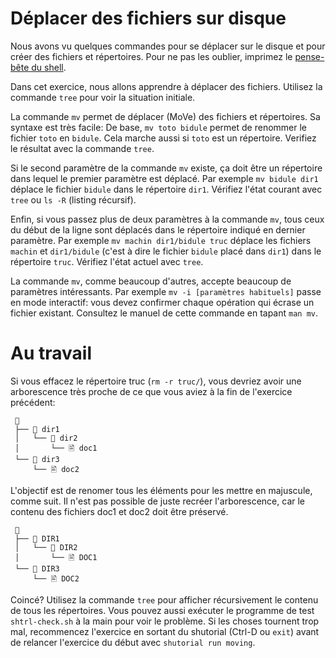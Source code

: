 # Déplacer des fichiers sur disque

Nous avons vu quelques commandes pour se déplacer sur le disque et
pour créer des fichiers et répertoires. Pour ne pas les oublier,
imprimez le [pense-bête du shell](https://framagit.org/mquinson/C-2nd-language/raw/master/refcard/refcard-shell.pdf?inline=false).

Dans cet exercice, nous allons apprendre à déplacer des fichiers.
Utilisez la commande ```tree``` pour voir la situation
initiale.

La commande `mv` permet de déplacer (MoVe) des fichiers et
répertoires. Sa syntaxe est très facile: De base, 
```mv toto bidule``` permet de renommer le fichier `toto` en `bidule`.
Cela marche aussi si `toto` est un répertoire. Verifiez le résultat
avec la commande ```tree```.

Si le second paramètre de la commande `mv` existe, ça doit être un
répertoire dans lequel le premier paramètre est déplacé. Par exemple
```mv bidule dir1``` déplace le fichier `bidule` dans le
répertoire `dir1`. Vérifiez l'état courant avec 
```tree``` ou ```ls -R``` (listing récursif).

Enfin, si vous passez plus de deux paramètres à la commande `mv`, tous
ceux du début de la ligne sont déplacés dans le répertoire indiqué en
dernier paramètre. Par exemple ```mv machin dir1/bidule truc``` déplace les fichiers `machin` et `dir1/bidule`
(c'est à dire le fichier `bidule` placé dans `dir1`) dans le
répertoire `truc`. Vérifiez l'état actuel avec ```tree```.

La commande `mv`, comme beaucoup d'autres, accepte beaucoup de
paramètres intéressants. Par exemple `mv -i [paramètres habituels]`
passe en mode interactif: vous devez confirmer chaque opération qui écrase
un fichier existant.
Consultez le manuel de cette commande en tapant
```man mv```.

# Au travail

Si vous effacez le répertoire truc (```rm -r truc/```),
vous devriez avoir une arborescence très proche de ce que vous aviez
à la fin de l'exercice précédent:


     📁
     ├── 📁 dir1
     │   └── 📁 dir2
     │       └── 🖹 doc1
     └── 📁 dir3
         └── 🖹 doc2

L'objectif est de renomer tous les éléments pour les mettre en
majuscule, comme suit. Il n'est pas possible de juste recréer
l'arborescence, car le contenu des fichiers doc1 et doc2 doit être
préservé.

     📁
     ├── 📁 DIR1
     │   └── 📁 DIR2
     │       └── 🖹 DOC1
     └── 📁 DIR3
         └── 🖹 DOC2

Coincé? Utilisez la commande ```tree``` pour afficher récursivement
le contenu de tous les répertoires. Vous pouvez aussi exécuter le programme de
test ```shtrl-check.sh``` à la main pour voir le
problème. Si les choses tournent trop mal, recommencez l'exercice en
sortant du shutorial (Ctrl-D ou ```exit```) avant de relancer
l'exercice du début avec ```shutorial run moving```.
